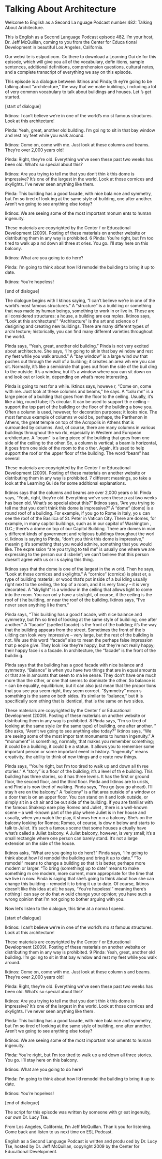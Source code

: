 # Talking About Architecture

Welcome to English as a Second La nguage Podcast number 482: Talking About Architecture. 

This is English as a Second Language Podcast episode 482.  I’m your host, Dr. Jeff McQuillan, coming to you from the Center for Educa tional Development in beautiful Los Angeles, California.  

Our websi te is eslpod.com.  Go there to download a Learning Gui de for this episode, which will give you all of the vocabulary, defin itions, sample sentences, additional definitions, comprehension questions, cultural  notes, and a complete transcript of everything we  say on this episode.  

This episode is a dialogue between Iktinos and Pinda; th ey’re going to be talking about “architecture,” the way that we make buildings, i ncluding a lot of very common vocabulary to talk about buildings and houses.  Let ’s get started.  

[start of dialogue] 

Iktinos:  I can’t believe we’re in one of the world’s mo st famous structures.  Look at this architecture! 

Pinda:  Yeah, great, another old building.  I’m goi ng to sit in that bay window and rest my feet while you walk around. 

Iktinos:  Come on, come with me.  Just look at these columns and  beams. They’re over 2,000 years old! 

Pinda:  Right, they’re old.  Everything we’ve seen these  past two weeks has been old.  What’s so special about this?  

Iktinos:  Are you trying to tell me that you don’t thin k this dome is impressive?  It’s one of the largest in the world.  Look at those cornices and skylights.  I’ve never seen anything like them. 

Pinda:  This building has a good facade, with nice bala nce and symmetry, but I’m so tired of look ing at the same style of building, one after another.   Aren’t we going to see anything else today?   

Iktinos:  We are seeing some of the most important monum ents to human ingenuity.  

These materials are copyrighted by the Center f or Educational Development (2009).  Posting of these materials on another website or distributing them in  any way is prohibited. 6 Pinda:  You’re right, but I’m too tired to walk up a nd down all three st ories.  You go.  I’ll stay here on this balcony.   

Iktinos:  What are you going to do here? 

Pinda:  I’m going to think about how I’d remodel the  building to bring it up to date.  

Iktinos:  You’re hopeless!   

[end of dialogue] 

The dialogue begins with I ktinos saying, “I can’t believe we’re in one of the world’s most famous structures.”  A “structure” is a build ing or something that was made by human beings, something to work in or live in.  These are all considered structures: a house, a building are exa mples.  Iktinos says, “Look at this architecture!”  “Architecture” is the art and science o f designing and creating new buildings.  There are many different types of archi tecture; historically, you can find many different varieties throughout the world.  

Pinda says, “Yeah, great, another old building.”  Pinda  is not very excited about architecture.  She says, “I’m going to sit in that bay wi ndow and rest my feet while you walk around.”  A “bay window” is a large wind ow that pushes out through the wall of a building; it creates an area wh ere you can sit.  Normally, it’s like a semicircle that goes out from the side of the buil ding to the outside.  It’s a window, but it’s a window where you can sit down on and  look out or look in, depending on what’s more interesting.   

Pinda is going to rest for a while.  Iktinos says, howeve r, “Come on, come with me.  Just look at these columns and beams,” he says.  A “colu mn” is a large piece of a building that goes from the floor to the ceiling.  Usually, it’s like a big, round tube; it’s circular.  It can be used to support th e ceiling – support the top part of the building or the floor of the building a bove you.  Often a column is used, however, for decoration purposes; it looks nice.  The  most famous example of columns w ould be, perhaps, the Parthenon in Athens, the great temple on top of the Acropolis in Athens that is surrounded by columns.  And, of course, there are many columns in various buildings throughout the wo rld, especially in Western and European architecture.  A “beam” is a long piece of the building that goes from one side of the ceiling to the other.  So, a  column is vertical; a beam is horizontal, it goes from one side of the room to the o ther.  Again, it’s used to help support the roof or the upper floor of the building.   The word “beam” has several  

These materials are copyrighted by the Center f or Educational Development (2009).  Posting of these materials on another website or distributing them in  any way is prohibited. 7 different meanings, so take a look at the Learning Gui de for some additional explanations. 

Iktinos says that the columns and beams are over 2,000 years o ld.  Pinda says, “Yeah, right, they’re old.  Everything we’ve seen these p ast two weeks has been old.  What’s so special about this?”  Iktinos says, “Are you trying to tell me that you don’t think this dome is impressive?”  A “dome” (dome)  is a round roof of a building.  For example, if you go to Rome in Italy, yo u can see the roof of the Basilica of St. Peter in Vatican City.  There are domes,  for example, in many capitol buildings, such as in our capital of Washington , D.C.; there’s a dome on top of our Capitol Building.  There are domes in man y different kinds  of government and religious buildings throughout the worl d.  Iktinos is saying to Pinda, “don’t you think this dome is impressive,” meanin g it’s something that you would admire, something that you would like.  The expre ssion “are you trying to tell me” is  usually one where we are expressing to the person our d isbelief; we can’t believe that this person doesn’t agree with us or i s saying this thing.   

Iktinos says that the dome is one of the largest in the w orld.  Then he says, “Look at those cornices and skylights.”  A “cornice” (cornice) is plast er, a type of building material, or wood that’s put inside of a bui lding usually right next to the ceiling, the top of a room, and it is very fancy – it is very decorated.  A “skylight” is a window in the ceiling that allows light to come into the room.  You can onl y have a skylight, of course, if the ceiling is the roof of t he building, or near the roof of the building.  Iktinos says, “I’ve never seen anything li ke them.”   

Pinda says, “This building has a good f acade, with nice balance and symmetry, but I’m so tired of looking at the same style of buildi ng, one after another.”  A “facade” (spelled facade) is the front of the building;  it’s the way that the building appears from the street.  Sometimes the front of the b uilding can look very impressive –  very large, but the rest of the building is not.  We use this word “facade” also to mean the perhaps false impression that p eople give.  They look like they’re happy, but they’re not really happy; their happy face i s a facade.  In architecture, the “facade” is the front of the buildin g. 

Pinda says that the building has a good facade with nice balance and symmetry. “Balance” is when you have two things that are in equal amounts or that are in amounts that seem to ma ke sense.  They don’t have one much more than the other, or one that seems to dominate the other.  So balance is – can be equality, equilibrium, but it can also just mean that the propor tions that you see you seem right, they seem correct.  “Symmetry” mean s something is the same on both sides.  It’s similar to “balance,” but it is specifically som ething that is identical, that is the same on two sides.  

These materials are copyrighted by the Center f or Educational Development (2009).  Posting of these materials on another website or distributing them in  any way is prohibited. 8 Pinda says, “I’m so tired of looking at the same style (or  the same type) of building, one after another. ”  She asks, “Aren’t we going to see anything else today?”  Iktinos says, “We are seeing some of the most impor tant monuments to human ingenuity.”  A “monument” is something, normally,  that makes you remember something; it could be a building, it could b e a statue.  It allows you to remember some important person or some important event in history.  “Ingenuity” means creativity, the ability to think of new things and c reate new things.  

Pinda says, “You’re right, but I’m too tired to walk up  and down all th ree stories.” A “story” is a floor of the building; it’s a level of th e building.  This building has three stories, so it has three levels.  It has the first or ground floor, the second floor, and the third floor.  Pinda and Iktinos are to urists, and Pind a is now tired of walking.  Pinda says, “You go (you go ahead).  I’ll stay h ere on the balcony.”  A “balcony” is a flat area outside of a window or a door that is on an upper floor. You can stand on it and look outside, or simply sit in a ch air and be out side of the building.  If you are familiar with the famous Shakesp eare play Romeo and Juliet , there is a well-known scene –  a well -known part of the play where Juliet is in her house and usually, when you watch the play, it shows her o n a balcony.  She’s on the balcony looking for Romeo; Romeo, of course, is dow n below and starts to talk to Juliet.  It’s such a famous scene that some houses a ctually have what’s called a Juliet balcony.  A Juliet balcony, however, is very small; it’s a small rectangle where one person can barely stand.  It’s not a large extension on the side of the house.  

Iktinos asks, “What are you going to do here?”  Pinda says, “I’m going to think about how I’d remodel the building and bring it up to date.”  “To remodel” means to change a  building so that it is better, perhaps more modern or  larger.  “To bring (something) up to date” means to make something m ore modern, more current, more appropriate for the time that we live i n now.  Pinda is saying that she’s going to think about how she  can change this building – remodel it to bring it up to date.  Of course, Iktinos doesn’t like this idea  at all; he says, “You’re hopeless!” meaning there’s nothing I can say or do that w ould change your opinion; you have such a wrong opinion that I’m not  going to bother arguing with you.   

Now let’s listen to the dialogue, this time at a norma l speed.  

[start of dialogue] 

Iktinos:  I can’t believe we’re in one of the world’s mo st famous structures.  Look at this architecture!  

These materials are copyrighted by the Center f or Educational Development (2009).  Posting of these materials on another website or distributing them in  any way is prohibited. 9 Pinda:  Yeah, great, another old building.  I’m goi ng to sit in that bay window and rest my feet while you walk around. 

Iktinos:  Come on, come with me.  Just look at these column s and beams. They’re over 2,000 years old! 

Pinda:  Right, they’re old.  Everything we’ve seen these  past two weeks has been old.  What’s so special about this? 

Iktinos:  Are you trying to tell me that you don’t thin k this dome is impressive?  It’s one of the largest in the world.  Look at those cornices and skylights.  I’ve never seen anything like them . 

Pinda:  This building has a good facade, with nice bala nce and symmetry, but I’m so tired of looking at the same style of building, one after another.  Aren’t we going to see anything else today?   

Iktinos:  We are seeing some of the most important mon uments to human ingenuity.  

Pinda:  You’re right, but I’m too tired to walk up a nd down all three stories.  You go.  I’ll stay here on this balcony.   

Iktinos:  What are you going to do here?  

Pinda:  I’m going to think about how I’d remodel the  building to bring it up to date. 

Iktinos:  You’re hopeless!   

[end of dialogue] 

The script for this episode was written by someone with gr eat ingenuity, our own Dr. Lucy Tse.   

From Los Angeles, California, I’m Jeff McQuillan.  Than k you for listening.  Come back and listen to us next time on ESL Podcast. 

English as a Second Language Podcast is written and produ ced by Dr. Lucy Tse, hosted by Dr. Jeff McQuillan, copyright 2009 by the Center  for Educational Development.

